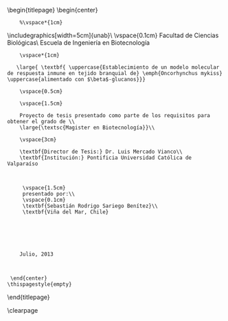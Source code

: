 
\begin{titlepage}
    \begin{center}
    
        %\vspace*{1cm}
        
\includegraphics[width=5cm]{unab}\\
\vspace{0.1cm}
Facultad de Ciencias Biológicas\\
Escuela de Ingeniería en Biotecnología

        \vspace*{1cm}
        
       \large{ \textbf{ \uppercase{Establecimiento de un modelo molecular de respuesta inmune en tejido branquial de} \emph{Oncorhynchus mykiss} \uppercase{alimentado con $\beta$-glucanos}}}
        
        \vspace{0.5cm}
        
        \vspace{1.5cm}
 
        Proyecto de tesis presentado como parte de los requisitos para obtener el grado de \\
        \large{\textsc{Magister en Biotecnología}}\\ 
        
        \vspace{3cm}        
         
        \textbf{Director de Tesis:} Dr. Luis Mercado Vianco\\
        \textbf{Institución:} Pontificia Universidad Católica de Valparaíso       
       
             
        
         \vspace{1.5cm}
         presentado por:\\
         \vspace{0.1cm}
         \textbf{Sebastián Rodrigo Sariego Benítez}\\
         \textbf{Viña del Mar, Chile}
         
       

        
        
 
        Julio, 2013
        
 
 
     \end{center}
    \thispagestyle{empty}
\end{titlepage} 


\clearpage
